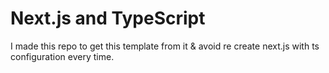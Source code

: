 # Next.js and TypeScript

I made this repo to get this template from it & avoid re create next.js with ts configuration every time.
